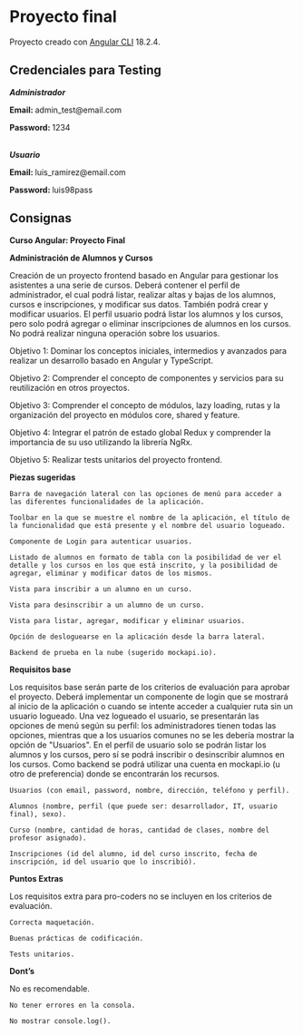 # Proyecto final

Proyecto creado con [Angular CLI](https://github.com/angular/angular-cli) 18.2.4.

## Credenciales para Testing

<i><b>Administrador</b></i>
<p><b>Email: </b>admin_test@email.com</p>
<p><b>Password: </b>1234</p>
<br>
<i><b>Usuario</b></i>
<p><b>Email: </b>luis_ramirez@email.com</p>
<p><b>Password: </b>luis98pass</p>

## Consignas

<b>Curso Angular: Proyecto Final</b>

<b>Administración de Alumnos y Cursos</b> 

Creación de un proyecto frontend basado en Angular para gestionar los asistentes a una serie de cursos.
Deberá contener el perfil de administrador, el cual podrá listar, realizar altas y bajas de los alumnos, cursos e inscripciones, y modificar sus datos. También podrá crear y modificar usuarios.
El perfil usuario podrá listar los alumnos y los cursos, pero solo podrá agregar o eliminar inscripciones de alumnos en los cursos. No podrá realizar ninguna operación sobre los usuarios.

Objetivo 1: Dominar los conceptos iniciales, intermedios y avanzados para realizar un desarrollo basado en Angular y TypeScript.

Objetivo 2: Comprender el concepto de componentes y servicios para su reutilización en otros proyectos.

Objetivo 3: Comprender el concepto de módulos, lazy loading, rutas y la organización del proyecto en módulos core, shared y feature.

Objetivo 4: Integrar el patrón de estado global Redux y comprender la importancia de su uso utilizando la librería NgRx.

Objetivo 5: Realizar tests unitarios del proyecto frontend.

<b>Piezas sugeridas</b>

    Barra de navegación lateral con las opciones de menú para acceder a las diferentes funcionalidades de la aplicación.
    
    Toolbar en la que se muestre el nombre de la aplicación, el título de la funcionalidad que está presente y el nombre del usuario logueado.
    
    Componente de Login para autenticar usuarios.
    
    Listado de alumnos en formato de tabla con la posibilidad de ver el detalle y los cursos en los que está inscrito, y la posibilidad de agregar, eliminar y modificar datos de los mismos.
    
    Vista para inscribir a un alumno en un curso.
    
    Vista para desinscribir a un alumno de un curso.
    
    Vista para listar, agregar, modificar y eliminar usuarios.
    
    Opción de desloguearse en la aplicación desde la barra lateral.
    
    Backend de prueba en la nube (sugerido mockapi.io).

<b>Requisitos base</b>

Los requisitos base serán parte de los criterios de evaluación para aprobar el proyecto.
Deberá implementar un componente de login que se mostrará al inicio de la aplicación o cuando se intente acceder a cualquier ruta sin un usuario logueado.
Una vez logueado el usuario, se presentarán las opciones de menú según su perfil: los administradores tienen todas las opciones, mientras que a los usuarios comunes no se les debería mostrar la opción de "Usuarios".
En el perfil de usuario solo se podrán listar los alumnos y los cursos, pero sí se podrá inscribir o desinscribir alumnos en los cursos.
Como backend se podrá utilizar una cuenta en mockapi.io (u otro de preferencia) donde se encontrarán los recursos.
    
    Usuarios (con email, password, nombre, dirección, teléfono y perfil).
    
    Alumnos (nombre, perfil (que puede ser: desarrollador, IT, usuario final), sexo).
    
    Curso (nombre, cantidad de horas, cantidad de clases, nombre del profesor asignado).
    
    Inscripciones (id del alumno, id del curso inscrito, fecha de inscripción, id del usuario que lo inscribió).

<b>Puntos Extras</b>

Los requisitos extra para pro-coders no se incluyen en los criterios de evaluación.
    
    Correcta maquetación.
    
    Buenas prácticas de codificación.
    
    Tests unitarios.

<b>Dont’s</b>

No es recomendable.
    
    No tener errores en la consola.
    
    No mostrar console.log().


 
